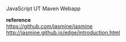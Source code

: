 JavaScript UT Maven Webapp  

**reference**  
https://github.com/jasmine/jasmine  
http://jasmine.github.io/edge/introduction.html
